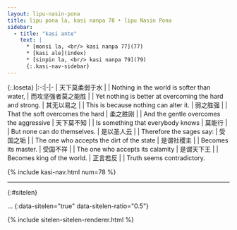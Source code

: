 ```yaml
---
layout: lipu-nasin-pona
title: lipu pona la, kasi nanpa 78 • lipu Nasin Pona
sidebar:
  - title: "kasi ante"
    text: |
      * [monsi la, <br/> kasi nanpa 77](77)
      * [kasi ale](index)
      * [sinpin la, <br/> kasi nanpa 79](79)
      {:.kasi-nav-sidebar}
---
```


{:.loseta}
|:-:|-|-
| 天下莫柔弱于水     |  | Nothing in the world is softer than water,
| 而攻坚强者莫之能胜 |  | Yet nothing is better at overcoming the hard and strong.
| 其无以易之         |  | This is because nothing can alter it.
| 弱之胜强           |  | That the soft overcomes the hard
| 柔之胜刚           |  | And the gentle overcomes the aggressive
| 天下莫不知         |  | Is something that everybody knows
| 莫能行             |  | But none can do themselves.
| 是以圣人云         |  | Therefore the sages say:
| 受国之垢           |  | The one who accepts the dirt of the state
| 是谓社稷主         |  | Becomes its master.
| 受国不祥           |  | The one who accepts its calamity
| 是谓天下王         |  | Becomes king of the world.
| 正言若反           |  | Truth seems contradictory.

{% include kasi-nav.html num=78 %}

-------
{:#sitelen}

...
{:data-sitelen="true" data-sitelen-ratio="0.5"}

{% include sitelen-sitelen-renderer.html %}
